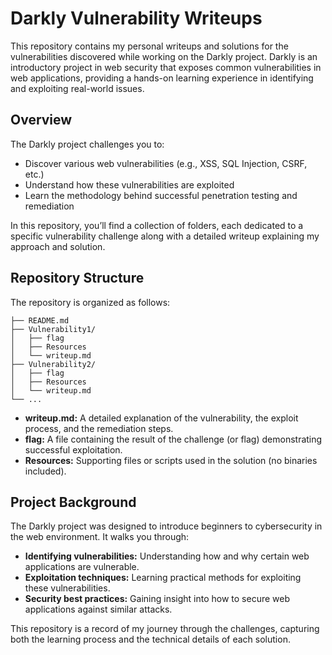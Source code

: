 # Darkly Vulnerability Writeups

This repository contains my personal writeups and solutions for the vulnerabilities discovered while working on the Darkly project. Darkly is an introductory project in web security that exposes common vulnerabilities in web applications, providing a hands-on learning experience in identifying and exploiting real-world issues.

## Overview

The Darkly project challenges you to:
- Discover various web vulnerabilities (e.g., XSS, SQL Injection, CSRF, etc.)
- Understand how these vulnerabilities are exploited
- Learn the methodology behind successful penetration testing and remediation

In this repository, you’ll find a collection of folders, each dedicated to a specific vulnerability challenge along with a detailed writeup explaining my approach and solution.

## Repository Structure

The repository is organized as follows:

```
├── README.md
├── Vulnerability1/
│   ├── flag
│   ├── Resources
│   └── writeup.md
├── Vulnerability2/
│   ├── flag
│   ├── Resources
│   └── writeup.md
└── ...
```

- **writeup.md:** A detailed explanation of the vulnerability, the exploit process, and the remediation steps.
- **flag:** A file containing the result of the challenge (or flag) demonstrating successful exploitation.
- **Resources:** Supporting files or scripts used in the solution (no binaries included).

## Project Background

The Darkly project was designed to introduce beginners to cybersecurity in the web environment. It walks you through:
- **Identifying vulnerabilities:** Understanding how and why certain web applications are vulnerable.
- **Exploitation techniques:** Learning practical methods for exploiting these vulnerabilities.
- **Security best practices:** Gaining insight into how to secure web applications against similar attacks.

This repository is a record of my journey through the challenges, capturing both the learning process and the technical details of each solution.
